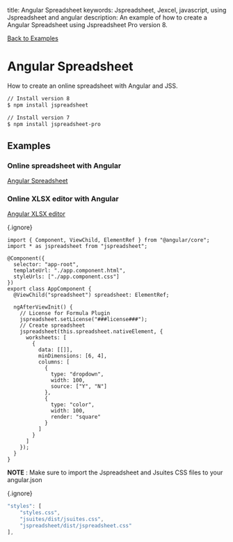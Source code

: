 title: Angular Spreadsheet
keywords: Jspreadsheet, Jexcel, javascript, using Jspreadsheet and angular
description: An example of how to create a Angular Spreadsheet using Jspreadsheet Pro version 8.

[Back to Examples](/docs/v8/examples "Back to the examples section")

# Angular Spreadsheet

How to create an online spreadsheet with Angular and JSS. 

```bash
// Install version 8
$ npm install jspreadsheet

// Install version 7
$ npm install jspreadsheet-pro
```
  

## Examples

### Online spreadsheet with Angular

[Angular Spreadsheet](https://codesandbox.io/s/online-spreadsheet-with-jss-3k96f)

 

### Online XLSX editor with Angular

[Angular XLSX editor](https://codesandbox.io/s/online-angular-excel-spreadsheet-editor-xlsx-b4rnz)

{.ignore}
```angularjs
import { Component, ViewChild, ElementRef } from "@angular/core";
import * as jspreadsheet from "jspreadsheet";

@Component({
  selector: "app-root",
  templateUrl: "./app.component.html",
  styleUrls: ["./app.component.css"]
})
export class AppComponent {
  @ViewChild("spreadsheet") spreadsheet: ElementRef;

  ngAfterViewInit() {
    // License for Formula Plugin
    jspreadsheet.setLicense("###license###");
    // Create spreadsheet
    jspreadsheet(this.spreadsheet.nativeElement, {
      worksheets: [
        {
          data: [[]],
          minDimensions: [6, 4],
          columns: [
            {
              type: "dropdown",
              width: 100,
              source: ["Y", "N"]
            },
            {
              type: "color",
              width: 100,
              render: "square"
            }
          ]
        }
      ]
    });
  }
}
```
  

**NOTE** : Make sure to import the Jspreadsheet and Jsuites CSS files to your angular.json

{.ignore}
```javascript
"styles": [
    "styles.css",
    "jsuites/dist/jsuites.css",
    "jspreadsheet/dist/jspreadsheet.css"
],
```
 

